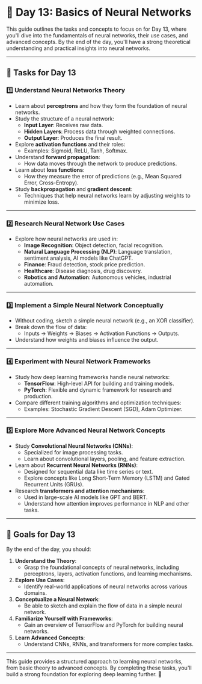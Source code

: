 # 📌 Day 13: Basics of Neural Networks

This guide outlines the tasks and concepts to focus on for Day 13, where you'll dive into the fundamentals of neural networks, their use cases, and advanced concepts. By the end of the day, you'll have a strong theoretical understanding and practical insights into neural networks.

---

## 📝 Tasks for Day 13

### 1️⃣ Understand Neural Networks Theory
- Learn about **perceptrons** and how they form the foundation of neural networks.
- Study the structure of a neural network:
  - **Input Layer**: Receives raw data.
  - **Hidden Layers**: Process data through weighted connections.
  - **Output Layer**: Produces the final result.
- Explore **activation functions** and their roles:
  - Examples: Sigmoid, ReLU, Tanh, Softmax.
- Understand **forward propagation**:
  - How data moves through the network to produce predictions.
- Learn about **loss functions**:
  - How they measure the error of predictions (e.g., Mean Squared Error, Cross-Entropy).
- Study **backpropagation** and **gradient descent**:
  - Techniques that help neural networks learn by adjusting weights to minimize loss.

---

### 2️⃣ Research Neural Network Use Cases
- Explore how neural networks are used in:
  - **Image Recognition**: Object detection, facial recognition.
  - **Natural Language Processing (NLP)**: Language translation, sentiment analysis, AI models like ChatGPT.
  - **Finance**: Fraud detection, stock price prediction.
  - **Healthcare**: Disease diagnosis, drug discovery.
  - **Robotics and Automation**: Autonomous vehicles, industrial automation.

---

### 3️⃣ Implement a Simple Neural Network Conceptually
- Without coding, sketch a simple neural network (e.g., an XOR classifier).
- Break down the flow of data:
  - Inputs → Weights → Biases → Activation Functions → Outputs.
- Understand how weights and biases influence the output.

---

### 4️⃣ Experiment with Neural Network Frameworks
- Study how deep learning frameworks handle neural networks:
  - **TensorFlow**: High-level API for building and training models.
  - **PyTorch**: Flexible and dynamic framework for research and production.
- Compare different training algorithms and optimization techniques:
  - Examples: Stochastic Gradient Descent (SGD), Adam Optimizer.

---

### 5️⃣ Explore More Advanced Neural Network Concepts
- Study **Convolutional Neural Networks (CNNs)**:
  - Specialized for image processing tasks.
  - Learn about convolutional layers, pooling, and feature extraction.
- Learn about **Recurrent Neural Networks (RNNs)**:
  - Designed for sequential data like time series or text.
  - Explore concepts like Long Short-Term Memory (LSTM) and Gated Recurrent Units (GRUs).
- Research **transformers and attention mechanisms**:
  - Used in large-scale AI models like GPT and BERT.
  - Understand how attention improves performance in NLP and other tasks.

---

## 🎯 Goals for Day 13

By the end of the day, you should:
1. **Understand the Theory**:
   - Grasp the foundational concepts of neural networks, including perceptrons, layers, activation functions, and learning mechanisms.
2. **Explore Use Cases**:
   - Identify real-world applications of neural networks across various domains.
3. **Conceptualize a Neural Network**:
   - Be able to sketch and explain the flow of data in a simple neural network.
4. **Familiarize Yourself with Frameworks**:
   - Gain an overview of TensorFlow and PyTorch for building neural networks.
5. **Learn Advanced Concepts**:
   - Understand CNNs, RNNs, and transformers for more complex tasks.

---

This guide provides a structured approach to learning neural networks, from basic theory to advanced concepts. By completing these tasks, you'll build a strong foundation for exploring deep learning further. 🚀